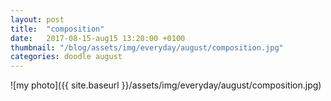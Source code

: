 ```yaml
---
layout: post
title:  "composition"
date:   2017-08-15-aug15 13:20:00 +0100
thumbnail: "/blog/assets/img/everyday/august/composition.jpg"
categories: doodle august
---
```


![my photo]({{ site.baseurl }}/assets/img/everyday/august/composition.jpg)